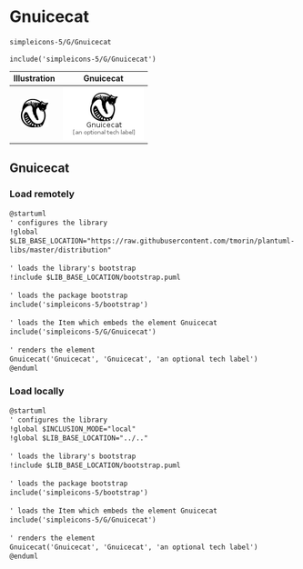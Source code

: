 # Gnuicecat


```text
simpleicons-5/G/Gnuicecat
```

```text
include('simpleicons-5/G/Gnuicecat')
```



| Illustration | Gnuicecat |
| :---: | :---: |
| ![illustration for Illustration](../../simpleicons-5/G/Gnuicecat.png) | ![illustration for Gnuicecat](../../simpleicons-5/G/Gnuicecat.Local.png) |




## Gnuicecat

### Load remotely
```plantuml
@startuml
' configures the library
!global $LIB_BASE_LOCATION="https://raw.githubusercontent.com/tmorin/plantuml-libs/master/distribution"

' loads the library's bootstrap
!include $LIB_BASE_LOCATION/bootstrap.puml

' loads the package bootstrap
include('simpleicons-5/bootstrap')

' loads the Item which embeds the element Gnuicecat
include('simpleicons-5/G/Gnuicecat')

' renders the element
Gnuicecat('Gnuicecat', 'Gnuicecat', 'an optional tech label')
@enduml
```

### Load locally
```plantuml
@startuml
' configures the library
!global $INCLUSION_MODE="local"
!global $LIB_BASE_LOCATION="../.."

' loads the library's bootstrap
!include $LIB_BASE_LOCATION/bootstrap.puml

' loads the package bootstrap
include('simpleicons-5/bootstrap')

' loads the Item which embeds the element Gnuicecat
include('simpleicons-5/G/Gnuicecat')

' renders the element
Gnuicecat('Gnuicecat', 'Gnuicecat', 'an optional tech label')
@enduml
```

